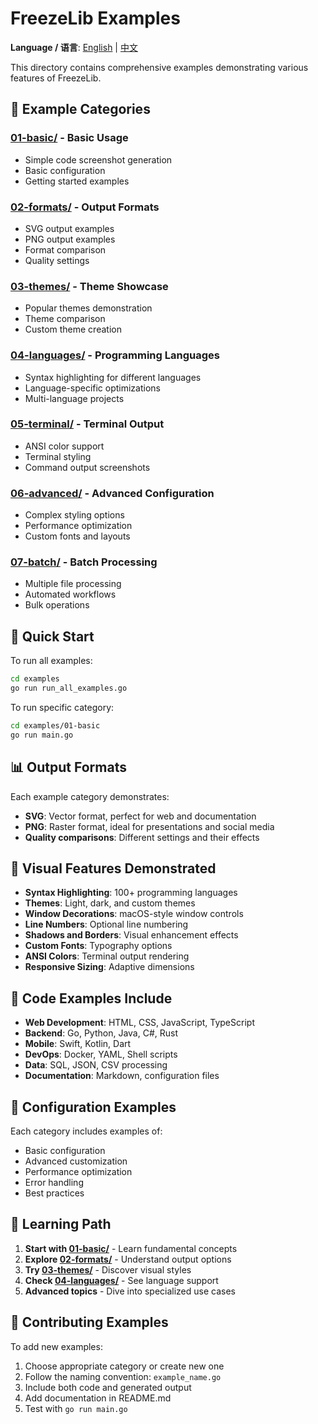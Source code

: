 # FreezeLib Examples

**Language / 语言**: [English](README.md) | [中文](README_CN.md)

This directory contains comprehensive examples demonstrating various features of FreezeLib.

## 📁 Example Categories

### [01-basic/](01-basic/) - Basic Usage
- Simple code screenshot generation
- Basic configuration
- Getting started examples

### [02-formats/](02-formats/) - Output Formats
- SVG output examples
- PNG output examples
- Format comparison
- Quality settings

### [03-themes/](03-themes/) - Theme Showcase
- Popular themes demonstration
- Theme comparison
- Custom theme creation

### [04-languages/](04-languages/) - Programming Languages
- Syntax highlighting for different languages
- Language-specific optimizations
- Multi-language projects

### [05-terminal/](05-terminal/) - Terminal Output
- ANSI color support
- Terminal styling
- Command output screenshots

### [06-advanced/](06-advanced/) - Advanced Configuration
- Complex styling options
- Performance optimization
- Custom fonts and layouts

### [07-batch/](07-batch/) - Batch Processing
- Multiple file processing
- Automated workflows
- Bulk operations

## 🚀 Quick Start

To run all examples:

```bash
cd examples
go run run_all_examples.go
```

To run specific category:

```bash
cd examples/01-basic
go run main.go
```

## 📊 Output Formats

Each example category demonstrates:
- **SVG**: Vector format, perfect for web and documentation
- **PNG**: Raster format, ideal for presentations and social media
- **Quality comparisons**: Different settings and their effects

## 🎨 Visual Features Demonstrated

- **Syntax Highlighting**: 100+ programming languages
- **Themes**: Light, dark, and custom themes
- **Window Decorations**: macOS-style window controls
- **Line Numbers**: Optional line numbering
- **Shadows and Borders**: Visual enhancement effects
- **Custom Fonts**: Typography options
- **ANSI Colors**: Terminal output rendering
- **Responsive Sizing**: Adaptive dimensions

## 📝 Code Examples Include

- **Web Development**: HTML, CSS, JavaScript, TypeScript
- **Backend**: Go, Python, Java, C#, Rust
- **Mobile**: Swift, Kotlin, Dart
- **DevOps**: Docker, YAML, Shell scripts
- **Data**: SQL, JSON, CSV processing
- **Documentation**: Markdown, configuration files

## 🔧 Configuration Examples

Each category includes examples of:
- Basic configuration
- Advanced customization
- Performance optimization
- Error handling
- Best practices

## 📖 Learning Path

1. **Start with [01-basic/](01-basic/)** - Learn fundamental concepts
2. **Explore [02-formats/](02-formats/)** - Understand output options
3. **Try [03-themes/](03-themes/)** - Discover visual styles
4. **Check [04-languages/](04-languages/)** - See language support
5. **Advanced topics** - Dive into specialized use cases

## 🤝 Contributing Examples

To add new examples:

1. Choose appropriate category or create new one
2. Follow the naming convention: `example_name.go`
3. Include both code and generated output
4. Add documentation in README.md
5. Test with `go run main.go`